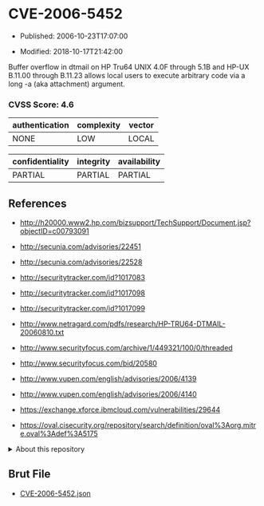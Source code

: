 # CVE-2006-5452

- Published: 2006-10-23T17:07:00

- Modified: 2018-10-17T21:42:00

Buffer overflow in dtmail on HP Tru64 UNIX 4.0F through 5.1B and HP-UX B.11.00 through B.11.23 allows local users to execute arbitrary code via a long -a (aka attachment) argument.

### CVSS Score: **4.6**

| authentication | complexity | vector |
| --- | --- | --- |
| NONE | LOW | LOCAL |

| confidentiality | integrity | availability |
| --- | --- | --- |
| PARTIAL | PARTIAL | PARTIAL |

## References

* http://h20000.www2.hp.com/bizsupport/TechSupport/Document.jsp?objectID=c00793091

* http://secunia.com/advisories/22451

* http://secunia.com/advisories/22528

* http://securitytracker.com/id?1017083

* http://securitytracker.com/id?1017098

* http://securitytracker.com/id?1017099

* http://www.netragard.com/pdfs/research/HP-TRU64-DTMAIL-20060810.txt

* http://www.securityfocus.com/archive/1/449321/100/0/threaded

* http://www.securityfocus.com/bid/20580

* http://www.vupen.com/english/advisories/2006/4139

* http://www.vupen.com/english/advisories/2006/4140

* https://exchange.xforce.ibmcloud.com/vulnerabilities/29644

* https://oval.cisecurity.org/repository/search/definition/oval%3Aorg.mitre.oval%3Adef%3A5175

<details>
<summary>About this repository</summary> 

  This repository is part of the project [Live Hack CVE](https://github.com/Live-Hack-CVE). Main website can be found [www.live-hack.org](https://www.live-hack.org) 
  
  Made by [Sn0wAlice](https://github.com/Sn0wAlice) for the people that care about security and need to have a feed of the latest CVEs. Hope you enjoy it, don't forget to star the repo and follow me on [Twitter](https://twitter.com/Sn0wAlice) and [Github](https://github.com/Sn0wAlice). And that is my [personnal website](https://www.alice-snow.me/)

  - [Home Page](https://github.com/Live-Hack-CVE)
  - [Framework](https://github.com/Live-Hack-CVE/cve-framework)
  - [CVE database](https://github.com/Live-Hack-CVE/full_database)
  - [Changelog](https://github.com/Live-Hack-CVE/Changelog)
</details>

## Brut File

* [CVE-2006-5452.json](https://raw.githubusercontent.com/Live-Hack-CVE/full_database/main/cves/2006/CVE-2006-5452.json)

